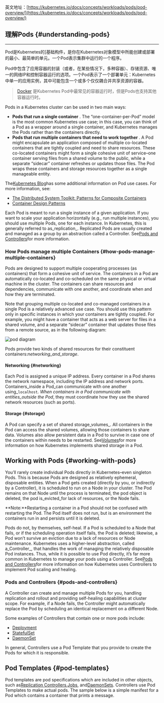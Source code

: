 英文地址：[https://kubernetes.io/docs/concepts/workloads/pods/pod-overview/](https://kubernetes.io/docs/concepts/workloads/pods/pod-overview/)

## 理解Pods {#understanding-pods}

---

Pod是Kubernetes的\]基础构件，是你在Kubernetes对象模型中所能创建或部署的最小、最简单的单元。一个Pod表示集群中运行的一个程序。

Pod中包含了应用容器的封装（或者，在某些情况下，多种容器）、存储资源、唯一的网络IP和控制容器运行的选项。一个Pod表示了一个部署单元：Kubernetes中单一的应用实例，其中可能包含一个或多个仅仅耦合并共享资源的容器。

> [Docker](https://www.docker.com/) 是Kubernetes Pod中最常见的容器运行时，但是Pods也支持其他容器运行时。



Pods in a Kubernetes cluster can be used in two main ways:

* **Pods that run a single container**
  . The “one-container-per-Pod” model is the most common Kubernetes use case; in this case, you can think of a Pod as a wrapper around a single container, and Kubernetes manages the Pods rather than the containers directly.
* **Pods that run multiple containers that need to work together**
  . A Pod might encapsulate an application composed of multiple co-located containers that are tightly coupled and need to share resources. These co-located containers might form a single cohesive unit of service–one container serving files from a shared volume to the public, while a separate “sidecar” container refreshes or updates those files. The Pod wraps these containers and storage resources together as a single manageable entity.

The[Kubernetes Blog](http://blog.kubernetes.io/)has some additional information on Pod use cases. For more information, see:

* [The Distributed System Toolkit: Patterns for Composite Containers](http://blog.kubernetes.io/2015/06/the-distributed-system-toolkit-patterns.html)
* [Container Design Patterns](http://blog.kubernetes.io/2016/06/container-design-patterns.html)

Each Pod is meant to run a single instance of a given application. If you want to scale your application horizontally \(e.g., run multiple instances\), you should use multiple Pods, one for each instance. In Kubernetes, this is generally referred to as_replication_. Replicated Pods are usually created and managed as a group by an abstraction called a Controller. See[Pods and Controllers](https://kubernetes.io/docs/concepts/workloads/pods/pod-overview/#pods-and-controllers)for more information.

### How Pods manage multiple Containers {#how-pods-manage-multiple-containers}

Pods are designed to support multiple cooperating processes \(as containers\) that form a cohesive unit of service. The containers in a Pod are automatically co-located and co-scheduled on the same physical or virtual machine in the cluster. The containers can share resources and dependencies, communicate with one another, and coordinate when and how they are terminated.

Note that grouping multiple co-located and co-managed containers in a single Pod is a relatively advanced use case. You should use this pattern only in specific instances in which your containers are tightly coupled. For example, you might have a container that acts as a web server for files in a shared volume, and a separate “sidecar” container that updates those files from a remote source, as in the following diagram:

![](https://d33wubrfki0l68.cloudfront.net/aecab1f649bc640ebef1f05581bfcc91a48038c4/728d6/images/docs/pod.svg "pod diagram")

Pods provide two kinds of shared resources for their constituent containers:_networking\_and\_storage_.

#### Networking {#networking}

Each Pod is assigned a unique IP address. Every container in a Pod shares the network namespace, including the IP address and network ports. Containers_inside a Pod\_can communicate with one another using_`localhost`_. When containers in a Pod communicate with entities\_outside the Pod_, they must coordinate how they use the shared network resources \(such as ports\).

#### Storage {#storage}

A Pod can specify a set of shared storage_volumes_. All containers in the Pod can access the shared volumes, allowing those containers to share data. Volumes also allow persistent data in a Pod to survive in case one of the containers within needs to be restarted. See[Volumes](https://kubernetes.io/docs/concepts/storage/volumes/)for more information on how Kubernetes implements shared storage in a Pod.

## Working with Pods {#working-with-pods}

You’ll rarely create individual Pods directly in Kubernetes–even singleton Pods. This is because Pods are designed as relatively ephemeral, disposable entities. When a Pod gets created \(directly by you, or indirectly by a Controller\), it is scheduled to run on a Node in your cluster. The Pod remains on that Node until the process is terminated, the pod object is deleted, the pod is\_evicted\_for lack of resources, or the Node fails.

**Note:**Restarting a container in a Pod should not be confused with restarting the Pod. The Pod itself does not run, but is an environment the containers run in and persists until it is deleted.

Pods do not, by themselves, self-heal. If a Pod is scheduled to a Node that fails, or if the scheduling operation itself fails, the Pod is deleted; likewise, a Pod won’t survive an eviction due to a lack of resources or Node maintenance. Kubernetes uses a higher-level abstraction, called a_Controller_, that handles the work of managing the relatively disposable Pod instances. Thus, while it is possible to use Pod directly, it’s far more common in Kubernetes to manage your pods using a Controller. See[Pods and Controllers](https://kubernetes.io/docs/concepts/workloads/pods/pod-overview/#pods-and-controllers)for more information on how Kubernetes uses Controllers to implement Pod scaling and healing.

### Pods and Controllers {#pods-and-controllers}

A Controller can create and manage multiple Pods for you, handling replication and rollout and providing self-healing capabilities at cluster scope. For example, if a Node fails, the Controller might automatically replace the Pod by scheduling an identical replacement on a different Node.

Some examples of Controllers that contain one or more pods include:

* [Deployment](https://kubernetes.io/docs/concepts/workloads/controllers/deployment/)
* [StatefulSet](https://kubernetes.io/docs/concepts/workloads/controllers/statefulset/)
* [DaemonSet](https://kubernetes.io/docs/concepts/workloads/controllers/daemonset/)

In general, Controllers use a Pod Template that you provide to create the Pods for which it is responsible.

## Pod Templates {#pod-templates}

Pod templates are pod specifications which are included in other objects, such as[Replication Controllers](https://kubernetes.io/docs/concepts/workloads/controllers/replicationcontroller/),[Jobs](https://kubernetes.io/docs/concepts/jobs/run-to-completion-finite-workloads/), and[DaemonSets](https://kubernetes.io/docs/concepts/workloads/controllers/daemonset/). Controllers use Pod Templates to make actual pods. The sample below is a simple manifest for a Pod which contains a container that prints a message.

